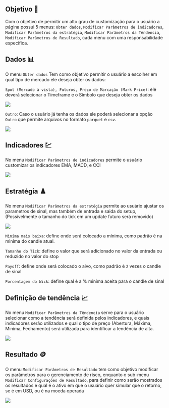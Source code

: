 ## Objetivo 🎯
Com o objetivo de permitir um alto grau de customização para o usuário a página possui 5 menus: 
`Obter dados`, `Modificar Parâmetros de indicadores`, `Modificar Parâmetros da estratégia`, `Modificar Parâmetros da Têndencia`, `Modificar Parâmetros de Resultado`, cada menu com uma responsabilidade
especifica.
 
 ## Dados 📊

O menu `Obter dados` Tem como objetivo permitir o usuário a escolher em qual tipo de mercado ele deseja obter os dados:
 
`Spot (Mercado à vista), Futuros, Preço de Marcação (Mark Price)`: ele deverá selecionar o Timeframe e o Símbolo que deseja obter os dados

![](https://github.com/m-marqx/Hoffman-IRB/assets/124513922/da075f14-0b79-49eb-8e9c-4d105d97766b)

`Outro`: Caso o usuário já tenha os dados ele poderá selecionar a opção `Outro` que permite arquivos no formato `parquet` e `csv`.

![](https://github.com/m-marqx/Hoffman-IRB/assets/124513922/b1e560c9-93a0-4bee-b663-6d36c755ca80)

## Indicadores 💹

No menu `Modificar Parâmetros de indicadores` permite o usuário customizar os indicadores EMA, MACD, e CCI

![](https://github.com/m-marqx/Hoffman-IRB/assets/124513922/8429c69b-9d5b-4347-b158-073efcd2dc90)

## Estratégia ♟️

No menu `Modificar Parâmetros da estratégia` permite ao usuário ajustar os parametros de sinal, mas também de entrada e saida do setup, (Possivelmente o tamanho do tick em um update futuro será removido)

![](https://github.com/m-marqx/Hoffman-IRB/assets/124513922/dfe1e141-8db1-4726-816c-239b99025d8f)

`Minima mais baixa`: define onde será colocado a mínima, como padrão é na minima do candle atual.

`Tamanho do Tick`: define o valor que será adicionado no valor da entrada ou reduzido no valor do stop

`Payoff`: define onde será colocado o alvo, como padrão é `2` vezes o candle de sinal

`Porcentagem do Wick`: define qual é a % minima aceita para o candle de sinal

## Definição de tendência 📈

No menu `Modificar Parâmetros da Têndencia` serve para o usuário selecionar como a tendência será definida pelos indicadores, e quais indicadores serão utilizados e qual o tipo de preço (Abertura, Máxima, Minima, Fechamento) será utilizada para identificar a tendência de alta.

![](https://github.com/m-marqx/Hoffman-IRB/assets/124513922/2fa0f41d-9dc2-40d8-9afe-36fb7be530fd)


## Resultado 🪙

O menu `Modificar Parâmetros de Resultado` tem como objetivo modificar os parâmetros para o gerenciamento de risco, enquanto o sub-menu `Modificar Configurações de Resultado`, para definir como serão mostrados os resultados e qual é o ativo em que o usuário quer simular que o retorno, se é em USD, ou é na moeda operada

![](https://github.com/m-marqx/Hoffman-IRB/assets/124513922/9ca3f493-5759-464a-903d-7af6f7f7643c)


